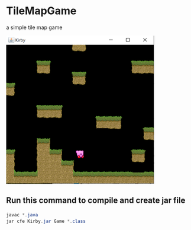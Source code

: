 # TileMapGame
a simple tile map game

<img width="400" height="400" src="https://raw.githubusercontent.com/alikamal1/TileMapGame/master/kirby_game.PNG">

## Run this command to compile and create jar file
```java
javac *.java
jar cfe Kirby.jar Game *.class
```
